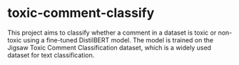 # toxic-comment-classify
This project aims to classify whether a comment in a dataset is toxic or non-toxic using a fine-tuned DistilBERT model. The model is trained on the Jigsaw Toxic Comment Classification dataset, which is a widely used dataset for text classification.
